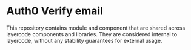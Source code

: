 # Auth0 Verify email

This repository contains module and component that are shared across layercode
components and libraries. They are considered internal to layercode, without
any stability guarantees for external usage.

